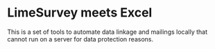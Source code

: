 # LimeSurvey meets Excel

This is a set of tools to automate data linkage and mailings locally that cannot run on a server for data protection reasons.
